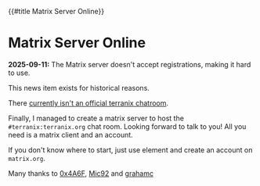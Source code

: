 {{#title Matrix Server Online}}

# Matrix Server Online

<div class="warning">
<b>2025-09-11:</b> The Matrix server doesn't accept registrations, making it hard to use.

This news item exists for historical reasons.

There [currently isn't an official terranix chatroom][chat-issue].

</div>

[chat-issue]: https://github.com/terranix/terranix.github.io/issues/16

Finally, I managed to create a matrix server to host the `#terranix:terranix.org` chat room.
Looking forward to talk to you! All you need is a matrix client and an account.

If you don't know where to start, just use element and create an account on `matrix.org`.

Many thanks to
[0x4A6F](https://github.com/0x4A6F),
[Mic92](https://github.com/Mic92) and
[grahamc](https://github.com/grahamc)
